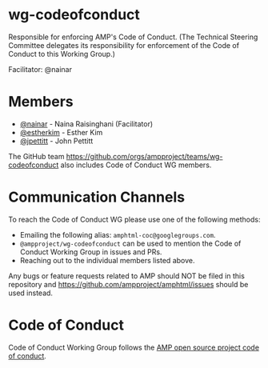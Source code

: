 # wg-codeofconduct
Responsible for enforcing AMP's Code of Conduct. (The Technical Steering Committee delegates its responsibility for enforcement of the Code of Conduct to this Working Group.) 

Facilitator: @nainar

# Members
- [@nainar](https://github.com/nainar) - Naina Raisinghani (Facilitator)
- [@estherkim](https://github.com/estherkim) - Esther Kim
- [@jpettitt](https://github.com/jpettitt) - John Pettitt

The GitHub team https://github.com/orgs/ampproject/teams/wg-codeofconduct also includes Code of Conduct WG members.

# Communication Channels
To reach the Code of Conduct WG please use one of the following methods:
- Emailing the following alias: `amphtml-coc@googlegroups.com`.
- `@ampproject/wg-codeofconduct` can be used to mention the Code of Conduct Working Group in issues and PRs.
- Reaching out to the individual members listed above. 

Any bugs or feature requests related to AMP should NOT be filed in this repository and https://github.com/ampproject/amphtml/issues should be used instead.

# Code of Conduct
Code of Conduct Working Group follows the [AMP open source project code of conduct](https://github.com/ampproject/meta/blob/master/CODE_OF_CONDUCT.md).
